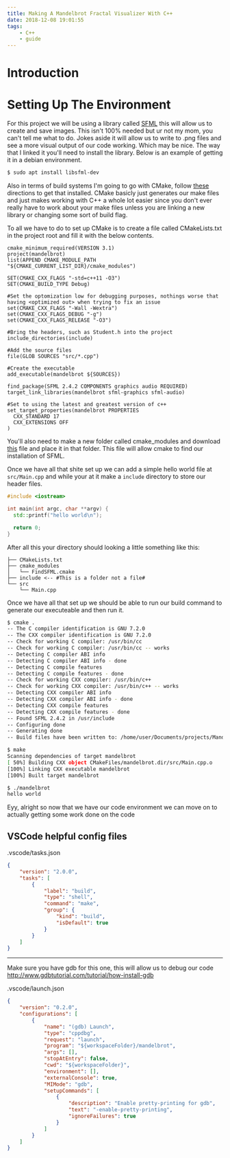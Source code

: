 ```yaml
---
title: Making A Mandelbrot Fractal Visualizer With C++
date: 2018-12-08 19:01:55
tags:
    - C++
    - guide
---
```


# Introduction

# Setting Up The Environment

For this project we will be using a library called [SFML](https://www.sfml-dev.org/index.php) this will allow us to create and save images. This isn't 100% needed but ur not my mom, you can't tell me what to do. Jokes aside it will allow us to write to .png files and see a more visual output of our code working. Which may be nice. The way that I linked it you'll need to install the library. Below is an example of getting it in a debian environment. 

```bash
$ sudo apt install libsfml-dev
```

Also in terms of build systems I'm going to go with CMake, follow [these](https://cgold.readthedocs.io/en/latest/first-step/installation.html) directions to get that installed. CMake basicly just generates our make files and just makes working with C++ a whole lot easier since you don't ever really have to work about your make files unless you are linking a new library or changing some sort of build flag.

To all we have to do to set up CMake is to create a file called CMakeLists.txt in the project root and fill it with the below contents. 

```
cmake_minimum_required(VERSION 3.1)
project(mandelbrot)
list(APPEND CMAKE_MODULE_PATH "${CMAKE_CURRENT_LIST_DIR}/cmake_modules")

SET(CMAKE_CXX_FLAGS "-std=c++11 -O3")
SET(CMAKE_BUILD_TYPE Debug)

#Set the optomization low for debugging purposes, nothings worse that having <optimized out> when trying to fix an issue
set(CMAKE_CXX_FLAGS "-Wall -Wextra")
set(CMAKE_CXX_FLAGS_DEBUG "-g")
set(CMAKE_CXX_FLAGS_RELEASE "-O3")

#Bring the headers, such as Student.h into the project
include_directories(include)

#Add the source files
file(GLOB SOURCES "src/*.cpp")

#Create the executable
add_executable(mandelbrot ${SOURCES})

find_package(SFML 2.4.2 COMPONENTS graphics audio REQUIRED)
target_link_libraries(mandelbrot sfml-graphics sfml-audio)

#Set to using the latest and greatest version of c++
set_target_properties(mandelbrot PROPERTIES
  CXX_STANDARD 17
  CXX_EXTENSIONS OFF
)
```

You'll also need to make a new folder called cmake_modules and download [this](https://raw.githubusercontent.com/SFML/SFML-Game-Development-Book/master/CMake/FindSFML.cmake) file and place it in that folder. This file will allow cmake to find our installation of SFML.

Once we have all that shite set up we can add a simple hello world file at `src/Main.cpp` and while your at it make a `include` directory to store our header files.

```cpp
#include <iostream>

int main(int argc, char **argv) {
  std::printf("hello world\n");

  return 0;
}
```

After all this your directory should looking a little something like this:

```
├── CMakeLists.txt
├── cmake_modules
│   └── FindSFML.cmake
├── include <-- #This is a folder not a file#
└── src
    └── Main.cpp
```

Once we have all that set up we should be able to run our build command to generate our executeable and then run it. 

```bash
$ cmake .
-- The C compiler identification is GNU 7.2.0
-- The CXX compiler identification is GNU 7.2.0
-- Check for working C compiler: /usr/bin/cc
-- Check for working C compiler: /usr/bin/cc -- works
-- Detecting C compiler ABI info
-- Detecting C compiler ABI info - done
-- Detecting C compile features
-- Detecting C compile features - done
-- Check for working CXX compiler: /usr/bin/c++
-- Check for working CXX compiler: /usr/bin/c++ -- works
-- Detecting CXX compiler ABI info
-- Detecting CXX compiler ABI info - done
-- Detecting CXX compile features
-- Detecting CXX compile features - done
-- Found SFML 2.4.2 in /usr/include
-- Configuring done
-- Generating done
-- Build files have been written to: /home/user/Documents/projects/Mandelbrot

$ make
Scanning dependencies of target mandelbrot
[ 50%] Building CXX object CMakeFiles/mandelbrot.dir/src/Main.cpp.o
[100%] Linking CXX executable mandelbrot
[100%] Built target mandelbrot

$ ./mandelbrot
hello world
```

Eyy, alright so now that we have our code environment we can move on to actually getting some work done on the code

## VSCode helpful config files 

.vscode/tasks.json
```json
{
    "version": "2.0.0",
    "tasks": [
        {
            "label": "build",
            "type": "shell",
            "command": "make",
            "group": {
                "kind": "build",
                "isDefault": true
            }
        }
    ]
}
```

---

Make sure you have gdb for this one, this will allow us to debug our code http://www.gdbtutorial.com/tutorial/how-install-gdb

.vscode/launch.json
```json
{
    "version": "0.2.0",
    "configurations": [
        {
            "name": "(gdb) Launch",
            "type": "cppdbg",
            "request": "launch",
            "program": "${workspaceFolder}/mandelbrot",
            "args": [],
            "stopAtEntry": false,
            "cwd": "${workspaceFolder}",
            "environment": [],
            "externalConsole": true,
            "MIMode": "gdb",
            "setupCommands": [
                {
                    "description": "Enable pretty-printing for gdb",
                    "text": "-enable-pretty-printing",
                    "ignoreFailures": true
                }
            ]
        }
    ]
}
```

# 